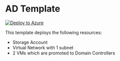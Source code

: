 # AD Template
[![Deploy to Azure](http://azuredeploy.net/deploybutton.png)](https://portal.azure.com/#create/Microsoft.Template/uri/https%3A%2F%2Fraw.githubusercontent.com%2Fjefutte%2Fcloudpuzzles%2Fmaster%2FAzure%2FLinkedTemplates%2FActiveDirectory%2Fazuredeploy.json) 

This template deploys the following resources:
+	Storage Account
+	Virtual Network with 1 subnet
+	2 VMs which are promoted to Domain Controllers
